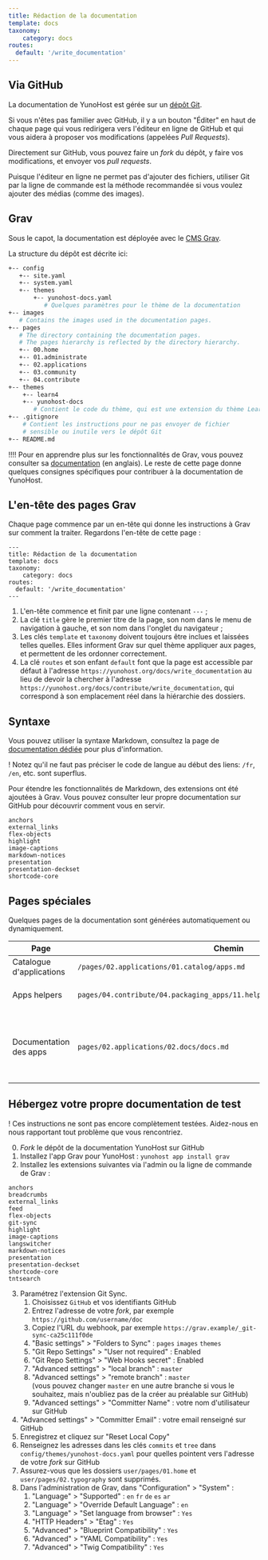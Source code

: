```yaml
---
title: Rédaction de la documentation
template: docs
taxonomy:
    category: docs
routes:
  default: '/write_documentation'
---
```


## Via GitHub

La documentation de YunoHost est gérée sur un [dépôt Git](https://github.com/YunoHost/doc).

Si vous n'êtes pas familier avec GitHub, il y a un bouton "Éditer" en haut de chaque page qui vous redirigera vers l'éditeur en ligne de GitHub et qui vous aidera à proposer vos modifications (appelées *Pull Requests*).

Directement sur GitHub, vous pouvez faire un *fork* du dépôt, y faire vos modifications, et envoyer vos *pull requests*.

Puisque l'éditeur en ligne ne permet pas d'ajouter des fichiers, utiliser Git par la ligne de commande est la méthode recommandée si vous voulez ajouter des médias (comme des images).

## Grav

Sous le capot, la documentation est déployée avec le [CMS Grav](https://getgrav.org/?target=_blank).

La structure du dépôt est décrite ici:

```bash
+-- config
   +-- site.yaml
   +-- system.yaml
   +-- themes
       +-- yunohost-docs.yaml
          # Quelques paramètres pour le thème de la documentation
+-- images
   # Contains the images used in the documentation pages.
+-- pages
   # The directory containing the documentation pages.
   # The pages hierarchy is reflected by the directory hierarchy.
   +-- 00.home
   +-- 01.administrate
   +-- 02.applications
   +-- 03.community
   +-- 04.contribute
+-- themes
    +-- learn4
    +-- yunohost-docs
       # Contient le code du thème, qui est une extension du thème Learn4
+-- .gitignore
    # Contient les instructions pour ne pas envoyer de fichier
    # sensible ou inutile vers le dépôt Git
+-- README.md
```

!!!! Pour en apprendre plus sur les fonctionnalités de Grav, vous pouvez consulter sa [documentation](https://learn.getgrav.org?target=_blank) (en anglais). Le reste de cette page donne quelques consignes spécifiques pour contribuer à la documentation de YunoHost.

## L'en-tête des pages Grav

Chaque page commence par un en-tête qui donne les instructions à Grav sur comment la traiter. Regardons l'en-tête de cette page :

```
---
title: Rédaction de la documentation
template: docs
taxonomy:
    category: docs
routes:
  default: '/write_documentation'
---

```

1. L'en-tête commence et finit par une ligne contenant `---` ;
2. La clé `title` gère le premier titre de la page, son nom dans le menu de navigation à gauche, et son nom dans l'onglet du navigateur ;
3. Les clés `template` et `taxonomy` doivent toujours être inclues et laissées telles quelles. Elles informent Grav sur quel thème appliquer aux pages, et permettent de les ordonner correctement.
4. La clé `routes` et son enfant `default` font que la page est accessible par défaut à l'adresse `https://yunohost.org/docs/write_documentation` au lieu de devoir la chercher à l'adresse `https://yunohost.org/docs/contribute/write_documentation`, qui correspond à son emplacement réel dans la hiérarchie des dossiers.

## Syntaxe

Vous pouvez utiliser la syntaxe Markdown, consultez la page de [documentation dédiée](/doc_markdown_guide) pour plus d'information.

! Notez qu'il ne faut pas préciser le code de langue au début des liens: `/fr`, `/en`, etc. sont superflus.

Pour étendre les fonctionnalités de Markdown, des extensions ont été ajoutées à Grav. Vous pouvez consulter leur propre documentation sur GitHub pour découvrir comment vous en servir.
```text
anchors
external_links
flex-objects
highlight
image-captions
markdown-notices
presentation
presentation-deckset
shortcode-core
```

## Pages spéciales

Quelques pages de la documentation sont générées automatiquement ou dynamiquement.

| Page          | Chemin | Notes |
|---------------|--------|-------|
| Catalogue d'applications  | `/pages/02.applications/01.catalog/apps.md` | Récupère et traite le fichier [app.json](https://github.com/YunoHost/apps/blob/master/apps.json?target=_blank) |
| Apps helpers  | `pages/04.contribute/04.packaging_apps/11.helpers/packaging_apps_helpers.md` | Générée par ce [script](https://github.com/YunoHost/yunohost/blob/dev/doc/generate_helper_doc.py?target=_blank), à partir de ce [canevas](https://github.com/YunoHost/yunohost/blob/dev/doc/helper_doc_template.md?target=_blank) |
| Documentation des apps | `pages/02.applications/02.docs/docs.md` | Liste les sous-pages du même dossier qui ont les clés `taxonomy.category: docs, apps` dans leur en-tête |

## Hébergez votre propre documentation de test

! Ces instructions ne sont pas encore complètement testées. Aidez-nous en nous rapportant tout problème que vous rencontriez.

0. *Fork* le dépôt de la documentation YunoHost sur GitHub
1. Installez l'app Grav pour YunoHost : `yunohost app install grav`
2. Installez les extensions suivantes via l'admin ou la ligne de commande de Grav :
```text
anchors
breadcrumbs
external_links
feed
flex-objects
git-sync
highlight
image-captions
langswitcher
markdown-notices
presentation
presentation-deckset
shortcode-core
tntsearch
```
3. Paramétrez l'extension Git Sync.
   1. Choisissez `GitHub` et vos identifiants GitHub
   2. Entrez l'adresse de votre *fork*, par exemple `https://github.com/username/doc`
   3. Copiez l'URL du webhook, par exemple `https://grav.example/_git-sync-ca25c111f0de`
   4. "Basic settings" > "Folders to Sync" : `pages` `images` `themes`
   5. "Git Repo Settings" > "User not required" : Enabled
   6. "Git Repo Settings" > "Web Hooks secret" : Enabled
   7. "Advanced settings" > "local branch" : `master`
   8. "Advanced settings" > "remote branch" : `master`  
(vous pouvez changer `master` en une autre branche si vous le souhaitez, mais n'oubliez pas de la créer au préalable sur GitHub)
   9. "Advanced settings" > "Committer Name" : votre nom d'utilisateur sur GitHub
  10. "Advanced settings" > "Committer Email" : votre email renseigné sur GitHub
  11. Enregistrez et cliquez sur "Reset Local Copy"
  12. Renseignez les adresses dans les clés `commits` et `tree` dans `config/themes/yunohost-docs.yaml` pour quelles pointent vers l'adresse de votre *fork* sur GitHub
4. Assurez-vous que les dossiers `user/pages/01.home` et `user/pages/02.typography` sont supprimés.
5. Dans l'administration de Grav, dans "Configuration" > "System" :
   1. "Language" > "Supported" : `en` `fr` `de` `es` `ar`
   2. "Language" > "Override Default Language" : `en`
   3. "Language" > "Set language from browser" : `Yes`
   4. "HTTP Headers" > "Etag" : `Yes`
   5. "Advanced" > "Blueprint Compatibility" : `Yes`
   6. "Advanced" > "YAML Compatibility" : `Yes`
   7. "Advanced" > "Twig Compatibility" : `Yes`
